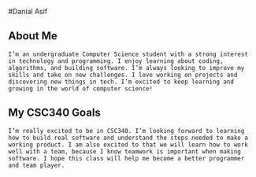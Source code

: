 #Danial Asif

## About Me
    I’m an undergraduate Computer Science student with a strong interest in technology and programming. I enjoy learning about coding, algorithms, and building software. I’m always looking to improve my skills and take on new challenges. I love working on projects and discovering new things in tech. I’m excited to keep learning and growing in the world of computer science!

## My CSC340 Goals
    I’m really excited to be in CSC340. I’m looking forward to learning how to build real software and understand the steps needed to make a working product. I am also excited to that we will learn how to work well with a team, because I know teamwork is important when making software. I hope this class will help me become a better programmer and team player.